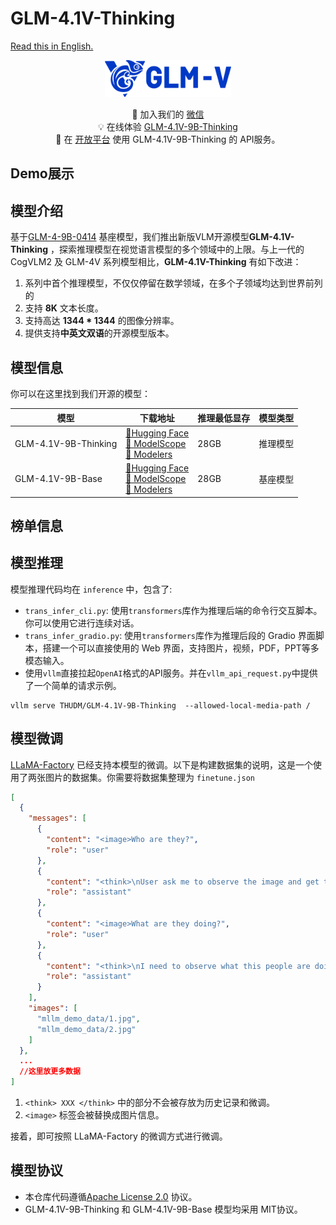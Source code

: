 # GLM-4.1V-Thinking

[Read this in English.](./README.md)


<div align="center">
<img src=resources/logo.svg width="40%"/>
</div>
<p align="center">
    👋 加入我们的 <a href="resources/WECHAT.md" target="_blank">微信</a> 
    <br>
    💡 在线体验 <a href="https://huggingface.co/spaces/THUDM/GLM-4.1V-9B-Demo" target="_blank">GLM-4.1V-9B-Thinking</a> 
    <br>
    📍 在 <a href="https://open.bigmodel.cn/?utm_campaign=open&_channel_track_key=OWTVNma9">开放平台</a> 使用 GLM-4.1V-9B-Thinking 的 API服务。
</p>

## Demo展示

## 模型介绍

基于[GLM-4-9B-0414](https://github.com/THUDM/GLM-4) 基座模型，我们推出新版VLM开源模型**GLM-4.1V-Thinking**
，探索推理模型在视觉语言模型的多个领域中的上限。与上一代的 CogVLM2 及 GLM-4V 系列模型相比，**GLM-4.1V-Thinking** 有如下改进：

1. 系列中首个推理模型，不仅仅停留在数学领域，在多个子领域均达到世界前列的
2. 支持 **8K** 文本长度。
3. 支持高达 **1344 * 1344** 的图像分辨率。
4. 提供支持**中英文双语**的开源模型版本。

## 模型信息

你可以在这里找到我们开源的模型：

| 模型                   | 下载地址                                                                                                                                                                                                                          | 推理最低显存 | 模型类型 |
|----------------------|-------------------------------------------------------------------------------------------------------------------------------------------------------------------------------------------------------------------------------|--------|------|
| GLM-4.1V-9B-Thinking | [🤗Hugging Face](https://huggingface.co/THUDM/GLM-4.1V-9B-Thinking)<br> [🤖 ModelScope](https://modelscope.cn/models/ZhipuAI/GLM-4.1V-9B-Thinking)<br> [🧩 Modelers](https://modelers.cn/models/zhipuai/GLM-4.1V-9B-Thinking) | 28GB   | 推理模型 |
| GLM-4.1V-9B-Base     | [🤗Hugging Face](https://huggingface.co/THUDM/GLM-4.1V-9B-Base)<br> [🤖 ModelScope](https://modelscope.cn/models/ZhipuAI/GLM-4.1V-9B-Base)<br> [🧩 Modelers](https://modelers.cn/models/zhipuai/GLM-4.1V-9B-Base)             | 28GB   | 基座模型 |

## 榜单信息

## 模型推理

模型推理代码均在 `inference` 中，包含了:

+ `trans_infer_cli.py`: 使用`transformers`库作为推理后端的命令行交互脚本。你可以使用它进行连续对话。
+ `trans_infer_gradio.py`: 使用`transformers`库作为推理后段的 Gradio 界面脚本，搭建一个可以直接使用的 Web
  界面，支持图片，视频，PDF，PPT等多模态输入。
+ 使用`vllm`直接拉起`OpenAI`格式的API服务。并在`vllm_api_request.py`中提供了一个简单的请求示例。

```shell
vllm serve THUDM/GLM-4.1V-9B-Thinking  --allowed-local-media-path /
```

## 模型微调

[LLaMA-Factory](https://github.com/hiyouga/LLaMA-Factory) 已经支持本模型的微调。以下是构建数据集的说明，这是一个使用了两张图片的数据集。你需要将数据集整理为
`finetune.json`

```json
[
  {
    "messages": [
      {
        "content": "<image>Who are they?",
        "role": "user"
      },
      {
        "content": "<think>\nUser ask me to observe the image and get the answer. I Know they are Kane and Gretzka from Bayern Munich.</think>\n<answer>They're Kane and Gretzka from Bayern Munich.</answer>",
        "role": "assistant"
      },
      {
        "content": "<image>What are they doing?",
        "role": "user"
      },
      {
        "content": "<think>\nI need to observe what this people are doing. Oh, They are celebrating on the soccer field.</think>\n<answer>They are celebrating on the soccer field.</answer>",
        "role": "assistant"
      }
    ],
    "images": [
      "mllm_demo_data/1.jpg",
      "mllm_demo_data/2.jpg"
    ]
  },
  ...
  //这里放更多数据
]
```

1. `<think> XXX </think>` 中的部分不会被存放为历史记录和微调。
2. `<image>` 标签会被替换成图片信息。

接着，即可按照 LLaMA-Factory 的微调方式进行微调。

## 模型协议

+ 本仓库代码遵循[Apache License 2.0](LICENSE) 协议。
+ GLM-4.1V-9B-Thinking 和 GLM-4.1V-9B-Base 模型均采用 MIT协议。
